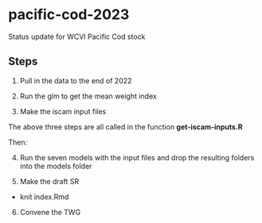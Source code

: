 # pacific-cod-2023

Status update for WCVI Pacific Cod stock

## Steps

1. Pull in the data to the end of 2022

2. Run the glm to get the mean weight index

3. Make the iscam input files

The above three steps are all called in the function **get-iscam-inputs.R**

Then:

4. Run the seven models with the input files and drop the resulting folders into the models folder 

5. Make the draft SR

- knit index.Rmd

6. Convene the TWG


